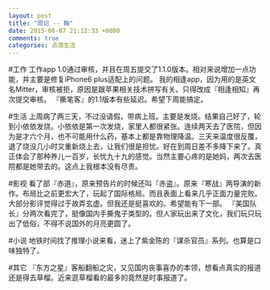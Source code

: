 ```yaml
---
layout: post
title: "周记 -- 鞠"
date: 2015-06-07 21:12:33 +0800
comments: true
categories: 点滴生活
---
```

#工作
工作app 1.0通过审核，并且在周五提交了1.1.0版本。相对来说增加一点功能，并主要是修复iPhone6 plus适配上的问题。
我的相逢app，因为用的是英文名Mitter，审核被拒，原因是跟苹果相关技术拼写有关。只得改成『相逢相知』再次提交审核。
『撕笔客』的1.1版本有些延迟。希望下周能搞定。

#生活
上周病了两三天，不过没请假，带病上班。主要是发烧。结果自己好了，轮到小依依发烧。小依依是第一次发烧，家里人都很紧张。连续两天去了医院，但因为是才六个月，也不可能用什么药，基本上都是靠物理降温。三天来温度很反覆，退了烧没几小时又重新烧上去，让我们很是担忧。好在到周日差不多降下来了。真正体会了那种养儿一百岁，长忧九十九的感觉。当然主要心疼的是她妈，两次去医院都是她带去的。这点上我根本没有尽责。

#影视
看了部『赤道』，原来预告片的时候还叫『赤盗』。原来『寒战』两导演的新作。布局比之前更宏大了，玩起了国际格局。而且表面上看来几乎正面力量完败。大部分影评觉得过于故弄玄虚。但我还是挺喜欢的。希望能有下一部。
『美国队长』分两次看完了，挺像国内手撕鬼子类型的。但人家玩出来了文化，我们玩只玩出了低俗，不得不说国外的月亮更圆了。

#小说
地铁时间找了推理小说来看，迷上了紫金陈的『谋杀官员』系列。也算是口味独特了。

#其它
『东方之星』客船翻船之灾，又见国内丧事喜办的本领，想看点真实的报道还是得去草榴。近来逛草榴看的最多的竟然是时事报道了。
